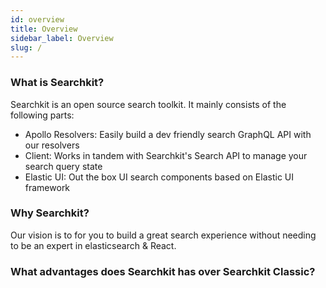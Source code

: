 ```yaml
---
id: overview
title: Overview
sidebar_label: Overview
slug: /
---
```


### What is Searchkit?
Searchkit is an open source search toolkit. It mainly consists of the following parts:
+ Apollo Resolvers: Easily build a dev friendly search GraphQL API with our resolvers
+ Client: Works in tandem with Searchkit's Search API to manage your search query state
+ Elastic UI: Out the box UI search components based on Elastic UI framework

### Why Searchkit?
Our vision is to for you to build a great search experience without needing to be an expert in elasticsearch & React. 

### What advantages does Searchkit has over Searchkit Classic?
